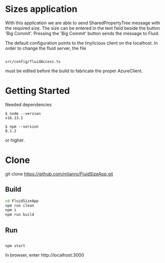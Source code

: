 
# Sizes application

With this application we are able to send SharedPropertyTree message with the required size.
The size can be entered in the text field beside the button 'Big Commit'.
Pressing the 'Big Commit' button sends the message to Fluid.

The default configuration points to the tinylicious client on the localhost. In order to change
the fluid server, the file

``` 

src/config/fluidAccess.ts
```
must be edited before the build to fabricate the proper AzureClient.



# Getting Started

Needed dependencies

```
$ node --version
v16.13.1

$ npm --version
8.1.2
```
or higher.

# Clone
git clone https://github.com/milanro/FluidSizeApp.git

## Build

```sh
cd FluidSizeApp
npm run clean
npm i
npm run build
```
## Run

```

npm start
```
In browser, enter http://localhost:3000


